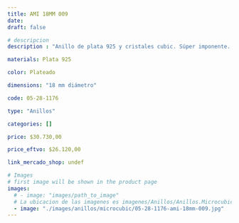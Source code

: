 ```yaml
---
title: AMI 18MM 009
date: 
draft: false

# descripcion
description : "Anillo de plata 925 y cristales cubic. Súper imponente. Modelo sin fin (toda la vuelta completa del anillo con cubics)."

materials: Plata 925

color: Plateado

dimensions: "18 mm diámetro"

code: 05-28-1176

type: "Anillos"

categories: []

price: $30.730,00

price_eftvo: $26.120,00

link_mercado_shop: undef

# Images
# first image will be shown in the product page
images:
  # - image: "images/path_to_image"
  # La ubicacion de las imagenes es imagenes/Anillos/Anillos.Microcubic/05-28-1176-ami-18mm-009
  - image: "./images/anillos/microcubic/05-28-1176-ami-18mm-009.jpg"
---
```

